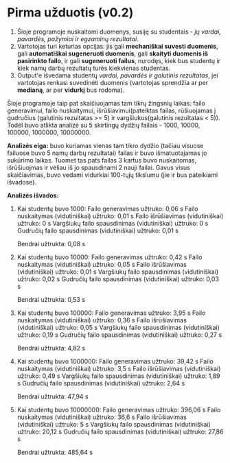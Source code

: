 # **Pirma užduotis (v0.2)**
1. Šioje programoje nuskaitomi duomenys, susiję su studentais - _jų vardai, pavardės, pažymiai ir egzaminų rezultatai._
2. Vartotojas turi keturias opcijas: jis gali **mechaniškai suvesti duomenis**, gali **automatiškai sugeneruoti duomenis**, gali **skaityti duomenis iš pasirinkto failo**, ir gali **sugeneruoti failus**, nurodęs, kiek bus studentų ir kiek namų darbų rezultatų turės kiekvienas studentas.
3. Output'e išvedama studentų _vardai, pavardės ir galutinis rezultatas_, jei vartotojas renkasi suvedinėti duomenis (vartotojas sprendžia ar per **medianą**, ar per **vidurkį** bus rodoma).

Šioje programoje taip pat skaičiuojamas tam tikrų žingsnių laikas: failo generavimui, failo nuskaitymui, išrūšiavimui(pateiktas failas, rūšiuojamas į gudručius (galutinis rezultatas >= 5) ir vargšiukus(galutinis rezultatas < 5)). Todėl buvo atlikta analizė su 5 skirtingų dydžių failais - 1000, 10000, 100000, 1000000, 10000000. 

**Analizės eiga:** buvo kuriamas vienas tam tikro dydžio (tačiau visuose failuose buvo 5 namų darbų rezultatai) failas ir buvo išmatuotajamas jo sukūrimo laikas. Tuomet tas pats failas 3 kartus buvo nuskaitomas, išrūšiuojmas ir vėliau iš jo spausdinami 2 nauji failai. Gavus visus skaičiavimas, buvo vedami vidurkiai 100-tųjų tikslumu (jie ir bus pateikiami išvadose).

**Analizės išvados:**

1. Kai studentų buvo 1000: 
   Failo generavimas užtruko: 0,06 s
   Failo nuskaitymas (vidutiniškai) užtruko: 0,01 s
   Failo išrūšiavimas (vidutiniškai) užtruko: 0 s
   Vargšiukų failo spausdinimas (vidutiniškai) užtruko: 0 s
   Gudručių failo spausdinimas (vidutiniškai) užtruko: 0,01 s

   Bendrai užtrukta: 0,08 s
2. Kai studentų buvo 10000:
   Failo generavimas užtruko: 0,42 s
   Failo nuskaitymas (vidutiniškai) užtruko: 0,05 s
   Failo išrūšiavimas (vidutiniškai) užtruko: 0,01 s 
   Vargšiukų failo spausdinimas (vidutiniškai) užtruko: 0,02 s
   Gudručių failo spausdinimas (vidutiniškai) užtruko: 0,03 s

   Bendrai užtrukta: 0,53 s
   
3. Kai studentų buvo 100000:
   Failo generavimas užtruko: 3,95 s
   Failo nuskaitymas (vidutiniškai) užtruko: 0,36 s
   Failo išrūšiavimas (vidutiniškai) užtruko: 0,05 s
   Vargšiukų failo spausdinimas (vidutiniškai) užtruko: 0,19 s
   Gudručių failo spausdinimas (vidutiniškai) užtruko: 0,27 s

   Bendrai užtrukta: 4,82 s
   
4. Kai studentų buvo 1000000:
   Failo generavimas užtruko: 39,42 s
   Failo nuskaitymas (vidutiniškai) užtruko: 3,5 s
   Failo išrūšiavimas (vidutiniškai) užtruko: 0,49 s
   Vargšiukų failo spausdinimas (vidutiniškai) užtruko: 1,89 s
   Gudručių failo spausdinimas (vidutiniškai) užtruko: 2,64 s

   Bendrai užtrukta: 47,94 s
   
5. Kai studentų buvo 10000000:
   Failo generavimas užtruko: 396,06 s
   Failo nuskaitymas (vidutiniškai) užtruko: 36,6 s
   Failo išrūšiavimas (vidutiniškai) užtruko: 5 s
   Vargšiukų failo spausdinimas (vidutiniškai) užtruko: 20,12 s
   Gudručių failo spausdinimas (vidutiniškai) užtruko: 27,86 s

   Bendrai užtrukta: 485,64 s





   
   
